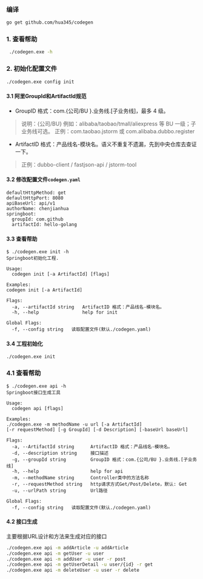 ### 编译
```bash
go get github.com/hua345/codegen
```
### 1. 查看帮助
```bash
 ./codegen.exe -h
```
### 2. 初始化配置文件
```bash
./codegen.exe config init
```
#### 3.1 阿里GroupId和ArtifactId规范
- GroupID 格式：com.{公司/BU }.业务线.[子业务线]，最多 4 级。
> 说明：{公司/BU} 例如：alibaba/taobao/tmall/aliexpress 等 BU 一级；子业务线可选。
正例：com.taobao.jstorm 或 com.alibaba.dubbo.register
- ArtifactID 格式：产品线名-模块名。语义不重复不遗漏，先到中央仓库去查证一下。
> 正例：dubbo-client / fastjson-api / jstorm-tool

#### 3.2 修改配置文件`codegen.yaml`
```
defaultHttpMethod: get
defaultHttpPort: 8080
apiBaseUrl: api/v1
authorName: chenjianhua
springboot:
  groupId: com.github
  artifactId: hello-golang
```
#### 3.3 查看帮助
```
$ ./codegen.exe init -h
Springboot初始化工程.

Usage:
  codegen init [-a ArtifactId] [flags]

Examples:
codegen init [-a ArtifactId]

Flags:
  -a, --artifactId string   ArtifactID 格式：产品线名-模块名。
  -h, --help                help for init

Global Flags:
  -f, --config string   读取配置文件(默认./codegen.yaml)
```
#### 3.4 工程初始化
```
./codegen.exe init
```
### 4.1 查看帮助
```
$ ./codegen.exe api -h
Springboot接口生成工具

Usage:
  codegen api [flags]

Examples:
./codegen.exe -m methodName -u url [-a ArtifactId]
[-r requestMethod] [-g GroupId] [-d Description] [-baseUrl baseUrl]

Flags:
  -a, --ArtifactId string      ArtifactID 格式：产品线名-模块名。
  -d, --description string     接口描述
  -g, --groupId string         GroupID 格式：com.{公司/BU }.业务线.[子业务线]
  -h, --help                   help for api
  -m, --methodName string      Controller类中的方法名称
  -r, --requestMethod string   http请求方式Get/Post/Delete，默认: Get
  -u, --urlPath string         Url路径

Global Flags:
  -f, --config string   读取配置文件(默认./codegen.yaml)
```
#### 4.2 接口生成
主要根据URL设计和方法来生成对应的接口
```bash
./codegen.exe api -m addArticle -u addArticle
./codegen.exe api -m getUser -u user
./codegen.exe api -m addUser -u user -r post
./codegen.exe api -m getUserDetail -u user/{id} -r get
./codegen.exe api -m deleteUser -u user -r delete
```
